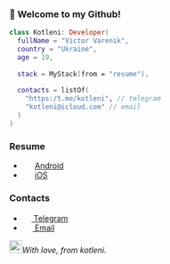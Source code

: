 ### 👋 Welcome to my Github!
```kotlin
class Kotleni: Developer(
  fullName = "Victor Varenik",
  country = "Ukraine",
  age = 19,
  
  stack = MyStack(from = "resume"),
  
  contacts = listOf(
    "https:/t.me/kotleni", // telegram
    "kotleni@icloud.com" // email
  )
)
```

### Resume
- <img src="https://upload.wikimedia.org/wikipedia/commons/thumb/3/31/Android_robot_head.svg/242px-Android_robot_head.svg.png" width=18 height=14 /> <a href="https://cord-attraction-899.notion.site/Victor-Varenik-e73de1a1d22b42aeac03fa9aadf4760c">Android</a>
- <img src="https://upload.wikimedia.org/wikipedia/commons/thumb/6/63/IOS_wordmark_%282017%29.svg/150px-IOS_wordmark_%282017%29.svg.png" width=18 height=10 /> <a href="https://cord-attraction-899.notion.site/Victor-Varenik-c32b5625880a450f90ef0dd389b116b4">iOS</a>

### Contacts
- <a href="https://t.me/kotleni"><img src="https://upload.wikimedia.org/wikipedia/commons/thumb/8/82/Telegram_logo.svg/768px-Telegram_logo.svg.png" width=16 height=16 />  Telegram</a>
 - <a href="mailto:kotleni@icloud.com"><img src="https://upload.wikimedia.org/wikipedia/commons/thumb/7/7e/Gmail_icon_%282020%29.svg/768px-Gmail_icon_%282020%29.svg.png" width=18 height=14 />  Email</a>

<img src="https://user-images.githubusercontent.com/5679180/79618120-0daffb80-80be-11ea-819e-d2b0fa904d07.gif" width="23px"><i>With love, from kotleni.</i>

<!-- ![java](https://img.shields.io/badge/-Java-070c0f)
![kotlin](https://img.shields.io/badge/-Kotlin-070c0f)
![php](https://img.shields.io/badge/-PHP-070c0f)
![pytohn](https://img.shields.io/badge/-Python-070c0f)
![CLang](https://img.shields.io/badge/-CLang-070c0f)
![cpp](https://img.shields.io/badge/-C++-070c0f)
![csharp](https://img.shields.io/badge/-CSharp-070c0f)
![swift](https://img.shields.io/badge/-Swift-070c0f)
![JS](https://img.shields.io/badge/-JS-070c0f) -->
